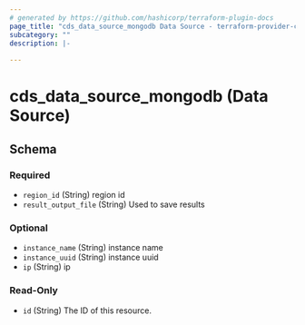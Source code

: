 ```yaml
---
# generated by https://github.com/hashicorp/terraform-plugin-docs
page_title: "cds_data_source_mongodb Data Source - terraform-provider-cds"
subcategory: ""
description: |-
  
---
```


# cds_data_source_mongodb (Data Source)





<!-- schema generated by tfplugindocs -->
## Schema

### Required

- `region_id` (String) region id
- `result_output_file` (String) Used to save results

### Optional

- `instance_name` (String) instance name
- `instance_uuid` (String) instance uuid
- `ip` (String) ip

### Read-Only

- `id` (String) The ID of this resource.
